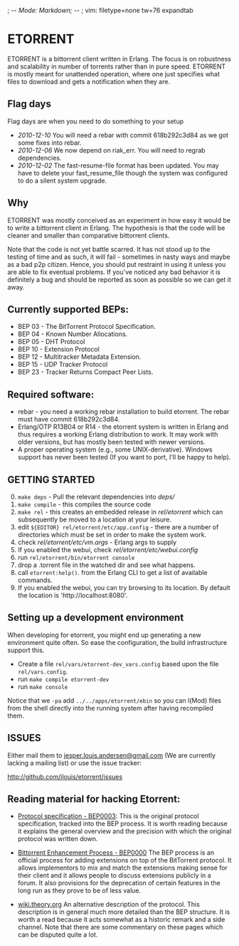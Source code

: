 ; -*- Mode: Markdown; -*-
; vim: filetype=none tw=76 expandtab

# ETORRENT

ETORRENT is a bittorrent client written in Erlang. The focus is on
robustness and scalability in number of torrents rather than in pure
speed. ETORRENT is mostly meant for unattended operation, where one
just specifies what files to download and gets a notification when
they are.

## Flag days

Flag days are when you need to do something to your setup

   * *2010-12-10* You will need a rebar with commit 618b292c3d84 as we
     got some fixes into rebar.
   * *2010-12-06* We now depend on riak_err. You will need to regrab
     dependencies.
   * *2010-12-02* The fast-resume-file format has been updated. You
     may have to delete your fast_resume_file though the system was
     configured to do a silent system upgrade.

## Why

ETORRENT was mostly conceived as an experiment in how easy it would be
to write a bittorrent client in Erlang. The hypothesis is that the
code will be cleaner and smaller than comparative bittorrent clients.

Note that the code is not yet battle scarred. It has not stood up to the
testing of time and as such, it will fail - sometimes in nasty ways and
maybe as a bad p2p citizen. Hence, you should put restraint in using it
unless you are able to fix eventual problems. If you've noticed any bad
behavior it is definitely a bug and should be reported as soon as possible
so we can get it away.

## Currently supported BEPs:

   * BEP 03 - The BitTorrent Protocol Specification.
   * BEP 04 - Known Number Allocations.
   * BEP 05 - DHT Protocol
   * BEP 10 - Extension Protocol
   * BEP 12 - Multitracker Metadata Extension.
   * BEP 15 - UDP Tracker Protocol
   * BEP 23 - Tracker Returns Compact Peer Lists.

## Required software:

   * rebar - you need a working rebar installation to build etorrent.
     The rebar must have commit 618b292c3d84.
   * Erlang/OTP R13B04 or R14 - the etorrent system is written in
     Erlang and thus requires a working Erlang distribution to
     work. It may work with older versions, but has mostly been tested
     with newer versions.
   * A proper operating system (e.g., some UNIX-derivative). Windows
     support has never been tested (If you want to port, I'll be happy
     to help).

## GETTING STARTED

   0. `make deps` - Pull the relevant dependencies into *deps/*
   1. `make compile` - this compiles the source code
   2. `make rel` - this creates an embedded release in *rel/etorrent* which
      can subsequently be moved to a location at your leisure.
   3. edit `${EDITOR} rel/etorrent/etc/app.config` - there are a number of directories
      which must be set in order to make the system work.
   4. check *rel/etorrent/etc/vm.args* - Erlang args to supply
   5. If you enabled the webui, check *rel/etorrent/etc/webui.config*
   6. run `rel/etorrent/bin/etorrent console`
   7. drop a .torrent file in the watched dir and see what happens.
   8. call `etorrent:help()`. from the Erlang CLI to get a list of available
      commands.
   9. If you enabled the webui, you can try browsing to its location. By default the location is 'http://localhost:8080'.

## Setting up a development environment

When developing for etorrent, you might end up generating a new
environment quite often. So ease the configuration, the build
infrastructure support this.

   * Create a file `rel/vars/etorrent-dev_vars.config` based upon the file
     `rel/vars.config`.
   * run `make compile etorrent-dev`
   * run `make console`

Notice that we `-pa` add `../../apps/etorrent/ebin` so you can l(Mod) files
from the shell directly into the running system after having
recompiled them.

## ISSUES

Either mail them to jesper.louis.andersen@gmail.com (We are
currently lacking a mailing list) or use the issue tracker:

  http://github.com/jlouis/etorrent/issues

## Reading material for hacking Etorrent:

   - [Protocol specification - BEP0003](http://www.bittorrent.org/beps/bep_0003.html):
     This is the original protocol specification, tracked into the BEP
     process. It is worth reading because it explains the general overview
     and the precision with which the original protocol was written down.

   - [Bittorrent Enhancement Process - BEP0000](http://www.bittorrent.org/beps/bep_0000.html)
     The BEP process is an official process for adding extensions on top of
     the BitTorrent protocol. It allows implementors to mix and match the
     extensions making sense for their client and it allows people to
     discuss extensions publicly in a forum. It also provisions for the
     deprecation of certain features in the long run as they prove to be of
     less value.

   - [wiki.theory.org](http://wiki.theory.org/Main_Page)
     An alternative description of the protocol. This description is in
     general much more detailed than the BEP structure. It is worth a read
     because it acts somewhat as a historic remark and a side channel. Note
     that there are some commentary on these pages which can be disputed
     quite a lot.
